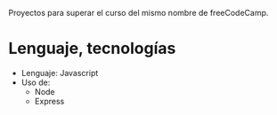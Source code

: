 Proyectos para superar el curso del mismo nombre de freeCodeCamp.    


# Lenguaje, tecnologías    

- Lenguaje: Javascript    
- Uso de:   
    - Node   
    - Express   



